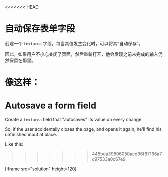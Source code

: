 
<<<<<<< HEAD
# 自动保存表单字段

创建一个 `textarea` 字段，每当其值发生变化时，可以将其“自动保存”。

因此，如果用户不小心关闭了页面，然后重新打开，他会发现之前未完成的输入仍然保留在那里。

像这样：
=======
# Autosave a form field

Create a `textarea` field that "autosaves" its value on every change.

So, if the user accidentally closes the page, and opens it again, he'll find his unfinished input at place.

Like this:
>>>>>>> 445bda39806050acd96f87166a7c97533a0c67e9

[iframe src="solution" height=120]
